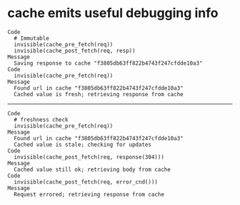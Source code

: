 # cache emits useful debugging info

    Code
      # Immutable
      invisible(cache_pre_fetch(req))
      invisible(cache_post_fetch(req, resp))
    Message
      Saving response to cache "f3805db63ff822b4743f247cfdde10a3"
    Code
      invisible(cache_pre_fetch(req))
    Message
      Found url in cache "f3805db63ff822b4743f247cfdde10a3"
      Cached value is fresh; retrieving response from cache

---

    Code
      # freshness check
      invisible(cache_pre_fetch(req))
    Message
      Found url in cache "f3805db63ff822b4743f247cfdde10a3"
      Cached value is stale; checking for updates
    Code
      invisible(cache_post_fetch(req, response(304)))
    Message
      Cached value still ok; retrieving body from cache
    Code
      invisible(cache_post_fetch(req, error_cnd()))
    Message
      Request errored; retrieving response from cache


